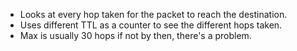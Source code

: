 - Looks at every hop taken for the packet to reach the destination.
- Uses different TTL as a counter to see the different hops taken. 
- Max is usually 30 hops if not by then, there's a problem. 